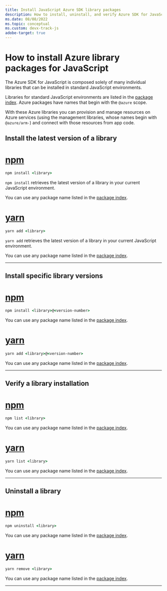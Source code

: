 ```yaml
---
title: Install JavaScript Azure SDK library packages
description: How to install, uninstall, and verify Azure SDK for JavaScript libraries using npm. Includes details on installing specific versions and preview packages.
ms.date: 08/08/2022
ms.topic: conceptual
ms.custom: devx-track-js
adobe-target: true
---
```


# How to install Azure library packages for JavaScript

The Azure SDK for JavaScript is composed solely of many individual libraries that can be installed in standard JavaScript environments.

Libraries for standard JavaScript environments are listed in the [package index](../azure-sdk-library-package-index.md). Azure packages have names that begin with the `@azure` scope.

With these Azure libraries you can provision and manage resources on Azure services (using the management libraries, whose names begin with `@azure/arm-`) and connect with those resources from app code.

## Install the latest version of a library

# [npm](#tab/npm-install)

```cmd
npm install <library>
```

`npm install` retrieves the latest version of a library in your current JavaScript environment.

You can use any package name listed in the [package index](../azure-sdk-library-package-index.md).

# [yarn](#tab/yarn-install)

```cmd
yarn add <library>
```

`yarn add` retrieves the latest version of a library in your current JavaScript environment.

You can use any package name listed in the [package index](../azure-sdk-library-package-index.md).

---

## Install specific library versions

# [npm](#tab/npm-install-version)


```cmd
npm install <library>@<version-number>
```

You can use any package name listed in the [package index](../azure-sdk-library-package-index.md).

# [yarn](#tab/yarn-install-version)

```cmd
yarn add <library>@<version-number>
```

You can use any package name listed in the [package index](../azure-sdk-library-package-index.md).

---

## Verify a library installation

# [npm](#tab/npm-list)

```cmd
npm list <library>
```

You can use any package name listed in the [package index](../azure-sdk-library-package-index.md).

# [yarn](#tab/yarn-list)

```cmd
yarn list <library>
```

You can use any package name listed in the [package index](../azure-sdk-library-package-index.md).

---

## Uninstall a library

# [npm](#tab/npm-uninstall)

```cmd
npm uninstall <library>
```

You can use any package name listed in the [package index](../azure-sdk-library-package-index.md).

# [yarn](#tab/yarn-uninstall)

```cmd
yarn remove <library>
```

You can use any package name listed in the [package index](../azure-sdk-library-package-index.md).

---
